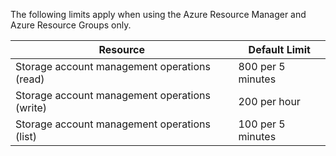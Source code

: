 The following limits apply when using the Azure Resource Manager and Azure Resource Groups only.

| Resource | Default Limit |
| --- | --- |
| Storage account management operations (read) |800 per 5 minutes |
| Storage account management operations (write) |200 per hour |
| Storage account management operations (list) |100 per 5 minutes |

